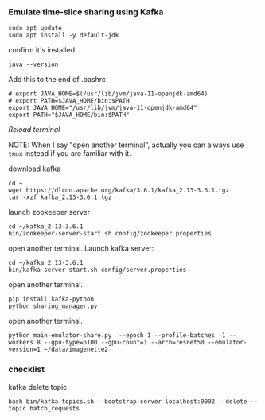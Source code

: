 ### Emulate time-slice sharing using Kafka


```
sudo apt update
sudo apt install -y default-jdk
```

confirm it's installed
```
java --version
```


Add this to the end of .bashrc

```
# export JAVA_HOME=$(/usr/lib/jvm/java-11-openjdk-amd64)
# export PATH=$JAVA_HOME/bin:$PATH
export JAVA_HOME="/usr/lib/jvm/java-11-openjdk-amd64"
export PATH="$JAVA_HOME/bin:$PATH"
```

*Reload terminal*

NOTE: When I say "open another terminal", actually you can always use `tmux` instead
if you are familiar with it.



download kafka
```
cd ~
wget https://dlcdn.apache.org/kafka/3.6.1/kafka_2.13-3.6.1.tgz
tar -xzf kafka_2.13-3.6.1.tgz
```

launch zookeeper server
```
cd ~/kafka_2.13-3.6.1
bin/zookeeper-server-start.sh config/zookeeper.properties
```

open another terminal. Launch kafka server:

```
cd ~/kafka_2.13-3.6.1
bin/kafka-server-start.sh config/server.properties
```

open another terminal. 
```
pip install kafka-python
python sharing_manager.py 
```

open another terminal.

```
python main-emulator-share.py  --epoch 1 --profile-batches -1 --workers 8 --gpu-type=p100 --gpu-count=1 --arch=resnet50 --emulator-version=1 ~/data/imagenette2
```



### checklist
kafka delete topic
```
bash bin/kafka-topics.sh --bootstrap-server localhost:9092 --delete --topic batch_requests
```


